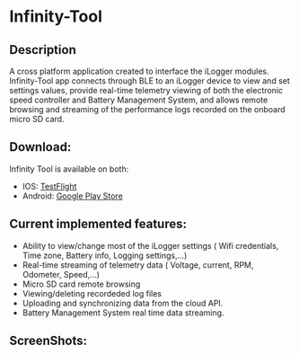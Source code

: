 # Infinity-Tool

## Description

A cross platform application created to interface the iLogger modules. Infinity-Tool app connects through BLE to an iLogger device to view and set settings values, provide real-time telemetry viewing of both the electronic speed controller and Battery Management System, and allows remote browsing and streaming of the performance logs recorded on the onboard micro SD card.

## Download:

Infinity Tool is available on both:
- IOS: [TestFlight](https://testflight.apple.com/join/2tQEgBWQ)
- Android: [Google Play Store](https://play.google.com/store/apps/details?id=com.wavrx.iTool)

## Current implemented features:

- Ability to view/change most of the iLogger settings ( Wifi credentials, Time zone, Battery info, Logging settings,...)
- Real-time streaming of telemetry data ( Voltage, current, RPM, Odometer, Speed,...)
- Micro SD card remote browsing
- Viewing/deleting recordeded log files
- Uploading and synchronizing data from the cloud API.
- Battery Management System real time data streaming.

## ScreenShots:
